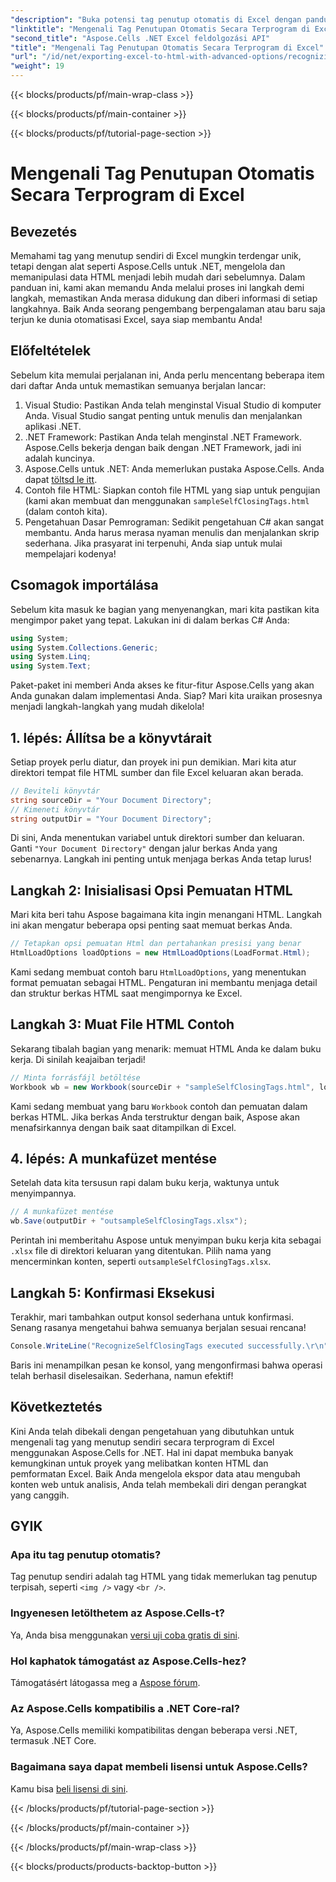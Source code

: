 ```yaml
---
"description": "Buka potensi tag penutup otomatis di Excel dengan panduan langkah demi langkah kami yang menampilkan Aspose.Cells untuk .NET."
"linktitle": "Mengenali Tag Penutupan Otomatis Secara Terprogram di Excel"
"second_title": "Aspose.Cells .NET Excel feldolgozási API"
"title": "Mengenali Tag Penutupan Otomatis Secara Terprogram di Excel"
"url": "/id/net/exporting-excel-to-html-with-advanced-options/recognizing-self-closing-tags/"
"weight": 19
---
```


{{< blocks/products/pf/main-wrap-class >}}

{{< blocks/products/pf/main-container >}}

{{< blocks/products/pf/tutorial-page-section >}}

# Mengenali Tag Penutupan Otomatis Secara Terprogram di Excel

## Bevezetés
Memahami tag yang menutup sendiri di Excel mungkin terdengar unik, tetapi dengan alat seperti Aspose.Cells untuk .NET, mengelola dan memanipulasi data HTML menjadi lebih mudah dari sebelumnya. Dalam panduan ini, kami akan memandu Anda melalui proses ini langkah demi langkah, memastikan Anda merasa didukung dan diberi informasi di setiap langkahnya. Baik Anda seorang pengembang berpengalaman atau baru saja terjun ke dunia otomatisasi Excel, saya siap membantu Anda!
## Előfeltételek
Sebelum kita memulai perjalanan ini, Anda perlu mencentang beberapa item dari daftar Anda untuk memastikan semuanya berjalan lancar:
1. Visual Studio: Pastikan Anda telah menginstal Visual Studio di komputer Anda. Visual Studio sangat penting untuk menulis dan menjalankan aplikasi .NET.
2. .NET Framework: Pastikan Anda telah menginstal .NET Framework. Aspose.Cells bekerja dengan baik dengan .NET Framework, jadi ini adalah kuncinya.
3. Aspose.Cells untuk .NET: Anda memerlukan pustaka Aspose.Cells. Anda dapat [töltsd le itt](https://releases.aspose.com/cells/net/).
4. Contoh file HTML: Siapkan contoh file HTML yang siap untuk pengujian (kami akan membuat dan menggunakan `sampleSelfClosingTags.html` (dalam contoh kita).
5. Pengetahuan Dasar Pemrograman: Sedikit pengetahuan C# akan sangat membantu. Anda harus merasa nyaman menulis dan menjalankan skrip sederhana.
Jika prasyarat ini terpenuhi, Anda siap untuk mulai mempelajari kodenya!
## Csomagok importálása
Sebelum kita masuk ke bagian yang menyenangkan, mari kita pastikan kita mengimpor paket yang tepat. Lakukan ini di dalam berkas C# Anda:
```csharp
using System;
using System.Collections.Generic;
using System.Linq;
using System.Text;
```
Paket-paket ini memberi Anda akses ke fitur-fitur Aspose.Cells yang akan Anda gunakan dalam implementasi Anda. Siap? Mari kita uraikan prosesnya menjadi langkah-langkah yang mudah dikelola!
## 1. lépés: Állítsa be a könyvtárait
Setiap proyek perlu diatur, dan proyek ini pun demikian. Mari kita atur direktori tempat file HTML sumber dan file Excel keluaran akan berada.
```csharp
// Beviteli könyvtár
string sourceDir = "Your Document Directory";
// Kimeneti könyvtár
string outputDir = "Your Document Directory";
```
Di sini, Anda menentukan variabel untuk direktori sumber dan keluaran. Ganti `"Your Document Directory"` dengan jalur berkas Anda yang sebenarnya. Langkah ini penting untuk menjaga berkas Anda tetap lurus!
## Langkah 2: Inisialisasi Opsi Pemuatan HTML
Mari kita beri tahu Aspose bagaimana kita ingin menangani HTML. Langkah ini akan mengatur beberapa opsi penting saat memuat berkas Anda.
```csharp
// Tetapkan opsi pemuatan Html dan pertahankan presisi yang benar
HtmlLoadOptions loadOptions = new HtmlLoadOptions(LoadFormat.Html);
```
Kami sedang membuat contoh baru `HtmlLoadOptions`, yang menentukan format pemuatan sebagai HTML. Pengaturan ini membantu menjaga detail dan struktur berkas HTML saat mengimpornya ke Excel.
## Langkah 3: Muat File HTML Contoh
Sekarang tibalah bagian yang menarik: memuat HTML Anda ke dalam buku kerja. Di sinilah keajaiban terjadi!
```csharp
// Minta forrásfájl betöltése
Workbook wb = new Workbook(sourceDir + "sampleSelfClosingTags.html", loadOptions);
```
Kami sedang membuat yang baru `Workbook` contoh dan pemuatan dalam berkas HTML. Jika berkas Anda terstruktur dengan baik, Aspose akan menafsirkannya dengan baik saat ditampilkan di Excel.
## 4. lépés: A munkafüzet mentése
Setelah data kita tersusun rapi dalam buku kerja, waktunya untuk menyimpannya. 
```csharp
// A munkafüzet mentése
wb.Save(outputDir + "outsampleSelfClosingTags.xlsx");
```
Perintah ini memberitahu Aspose untuk menyimpan buku kerja kita sebagai `.xlsx` file di direktori keluaran yang ditentukan. Pilih nama yang mencerminkan konten, seperti `outsampleSelfClosingTags.xlsx`.
## Langkah 5: Konfirmasi Eksekusi
Terakhir, mari tambahkan output konsol sederhana untuk konfirmasi. Senang rasanya mengetahui bahwa semuanya berjalan sesuai rencana!
```csharp
Console.WriteLine("RecognizeSelfClosingTags executed successfully.\r\n");
```
Baris ini menampilkan pesan ke konsol, yang mengonfirmasi bahwa operasi telah berhasil diselesaikan. Sederhana, namun efektif!
## Következtetés
Kini Anda telah dibekali dengan pengetahuan yang dibutuhkan untuk mengenali tag yang menutup sendiri secara terprogram di Excel menggunakan Aspose.Cells for .NET. Hal ini dapat membuka banyak kemungkinan untuk proyek yang melibatkan konten HTML dan pemformatan Excel. Baik Anda mengelola ekspor data atau mengubah konten web untuk analisis, Anda telah membekali diri dengan perangkat yang canggih.
## GYIK
### Apa itu tag penutup otomatis?  
Tag penutup sendiri adalah tag HTML yang tidak memerlukan tag penutup terpisah, seperti `<img />` vagy `<br />`.
### Ingyenesen letölthetem az Aspose.Cells-t?  
Ya, Anda bisa menggunakan [versi uji coba gratis di sini](https://releases.aspose.com/).
### Hol kaphatok támogatást az Aspose.Cells-hez?  
Támogatásért látogassa meg a [Aspose fórum](https://forum.aspose.com/c/cells/9).
### Az Aspose.Cells kompatibilis a .NET Core-ral?  
Ya, Aspose.Cells memiliki kompatibilitas dengan beberapa versi .NET, termasuk .NET Core.
### Bagaimana saya dapat membeli lisensi untuk Aspose.Cells?  
Kamu bisa [beli lisensi di sini](https://purchase.aspose.com/buy).

{{< /blocks/products/pf/tutorial-page-section >}}

{{< /blocks/products/pf/main-container >}}

{{< /blocks/products/pf/main-wrap-class >}}

{{< blocks/products/products-backtop-button >}}